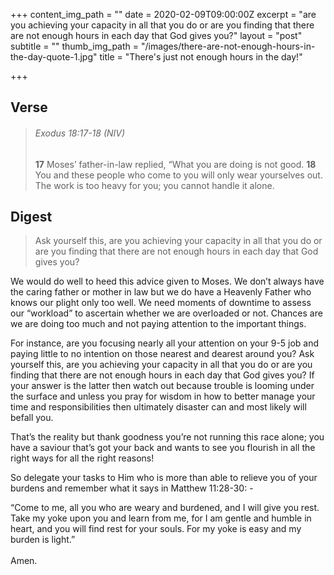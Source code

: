 +++
content_img_path = ""
date = 2020-02-09T09:00:00Z
excerpt = "are you achieving your capacity in all that you do or are you finding that there are not enough hours in each day that God gives you?"
layout = "post"
subtitle = ""
thumb_img_path = "/images/there-are-not-enough-hours-in-the-day-quote-1.jpg"
title = "There's just not enough hours in the day!"

+++
## Verse

> ###### Exodus 18:17-18 (NIV)
>
> **17** Moses’ father-in-law replied, “What you are doing is not good. **18** You and these people who come to you will only wear yourselves out. The work is too heavy for you; you cannot handle it alone.

## Digest

> Ask yourself this, are you achieving your capacity in all that you do or are you finding that there are not enough hours in each day that God gives you?

We would do well to heed this advice given to Moses. We don’t always have the caring father or mother in law but we do have a Heavenly Father who knows our plight only too well. We need moments of downtime to assess our “workload” to ascertain whether we are overloaded or not. Chances are we are doing too much and not paying attention to the important things.  
  
For instance, are you focusing nearly all your attention on your 9-5 job and paying little to no intention on those nearest and dearest around you? Ask yourself this, are you achieving your capacity in all that you do or are you finding that there are not enough hours in each day that God gives you? If your answer is the latter then watch out because trouble is looming under the surface and unless you pray for wisdom in how to better manage your time and responsibilities then ultimately disaster can and most likely will befall you.  
  
That’s the reality but thank goodness you’re not running this race alone; you have a saviour that’s got your back and wants to see you flourish in all the right ways for all the right reasons!  
  
So delegate your tasks to Him who is more than able to relieve you of your burdens and remember what it says in Matthew 11:28-30: -  
  
“Come to me, all you who are weary and burdened, and I will give you rest. Take my yoke upon you and learn from me, for I am gentle and humble in heart, and you will find rest for your souls. For my yoke is easy and my burden is light.”  
‭‭  
Amen.
